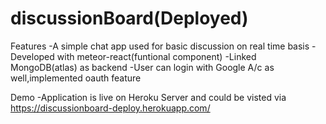 # discussionBoard(Deployed)
Features
-A simple chat app used for basic discussion on real time basis
-Developed with meteor-react(funtional component)
-Linked MongoDB(atlas) as backend
-User can login with Google A/c as well,implemented oauth feature

Demo
-Application is live on Heroku Server and could be visted via https://discussionboard-deploy.herokuapp.com/
